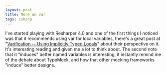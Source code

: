 ```yaml
---
layout: post
title: More on var
tags: csharp
---
```


I&#39;ve started playing with Resharper 4.0 and one of the first things I
noticed was that it recommends using var for local variables, there&#39;s a
great post at &quot;[Varification -- Using Implicitly Typed Locals](http://resharper.blogspot.com/2008/03/varification-using-implicitly-typed.html)&quot;
about their perspective on it. It&#39;s interesting reading and given me a
lot to think about. The second note that it &quot;induces&quot; better named
variables is interesting, it instantly remind me of the debate about
TypeMock, and how that other mocking frameworks &quot;induce&quot; better designs.

